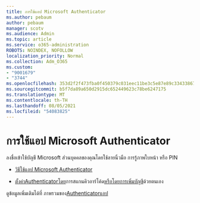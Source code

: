 ```yaml
---
title: การใช้แอป Microsoft Authenticator
ms.author: pebaum
author: pebaum
manager: scotv
ms.audience: Admin
ms.topic: article
ms.service: o365-administration
ROBOTS: NOINDEX, NOFOLLOW
localization_priority: Normal
ms.collection: Adm_O365
ms.custom:
- "9001679"
- "3744"
ms.openlocfilehash: 353d2f2f473fba0f450379c031eec11be3c5e87e89c33433867818c22090be79
ms.sourcegitcommit: b5f7da89a650d2915dc652449623c78be6247175
ms.translationtype: MT
ms.contentlocale: th-TH
ms.lasthandoff: 08/05/2021
ms.locfileid: "54083825"
---
```

# <a name="using-the-microsoft-authenticator-app"></a>การใช้แอป Microsoft Authenticator

ลงชื่อเข้าใช้บัญชี Microsoft ส่วนบุคคลของคุณโดยใช้ลายนิ้วมือ การรู้ภาพใบหน้า หรือ PIN

- [วิธีใช้แอป Microsoft Authenticator](https://support.microsoft.com/help/4026727/microsoft-account-how-to-use-the-microsoft-authenticator-app) 

- [ตั้งค่าAuthenticatorโดย](https://docs.microsoft.com/azure/active-directory/user-help/security-info-setup-auth-app)การสแกนคิวอาร์โค้ด[หรือโดยการเพิ่มบัญชี](https://docs.microsoft.com/azure/active-directory/user-help/user-help-auth-app-add-account-manual)ด้วยตนเอง  

ดูข้อมูลเพิ่มเติมได้ที่ ภาพรวมของ[Authenticatorแอป](https://docs.microsoft.com/azure/active-directory/user-help/user-help-auth-app-overview)
